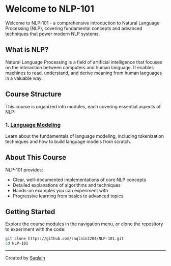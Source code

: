 # Welcome to NLP-101

Welcome to NLP-101 - a comprehensive introduction to Natural Language Processing (NLP), covering fundamental concepts and advanced techniques that power modern NLP systems.

## What is NLP?

Natural Language Processing is a field of artificial intelligence that focuses on the interaction between computers and human language. It enables machines to read, understand, and derive meaning from human languages in a valuable way.

## Course Structure

This course is organized into modules, each covering essential aspects of NLP:

### 1. [Language Modeling](Language-Modeling/index.md)
Learn about the fundamentals of language modeling, including tokenization techniques and how to build language models from scratch.

## About This Course

NLP-101 provides:
- Clear, well-documented implementations of core NLP concepts
- Detailed explanations of algorithms and techniques
- Hands-on examples you can experiment with
- Progressive learning from basics to advanced topics

## Getting Started

Explore the course modules in the navigation menu, or clone the repository to experiment with the code:

```bash
git clone https://github.com/saqlain2204/NLP-101.git
cd NLP-101
```

---

Created by [Saqlain](https://github.com/saqlain2204)

